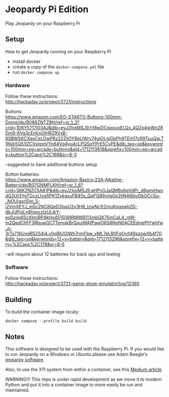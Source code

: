 # Jeopardy Pi Edition

Play Jeopardy on your Raspberry Pi

## Setup

How to get Jeopardy running on your Raspberry Pi

- install docker
- create a copy of the `docker-compose.yml` file
- run `docker compose up`

### Hardware

Follow these instructions:</br>
http://hackaday.io/project/3721/instructions

Buttons:</br>
https://www.amazon.com/EG-STARTS-Buttons-100mm-Dome/dp/B086ZNTZ8H/ref=sr_1_3?crid=1D6Y5717I03AJ&dib=eyJ2IjoiMSJ9.h18wDCspquoELQx_4QZp4wWn28Dm9-6Vg3cEnVxOiHRZ9VxB-8SBWS6CXqsCeLDwPRz22ZliOY8eUWrv74gjOLgiGbPh9TEih17cR9TuuQw.T1Kkb5Q51lZCVslgmVYn64Vg4yu4cLPQSqYPrE5CvPE&dib_tag=se&keywords=100mm+eg+arcade+buttons&qid=1712113818&sprefix=100mm+eg+arcade+button%2Caps%2C168&sr=8-3

-suggested to have additional buttons setup

Button batteries:</br>
https://www.amazon.com/Amazon-Basics-23A-Alkaline-Battery/dp/B07GNMFLKH/ref=sr_1_6?crid=S6KZNZC5A81P&dib=eyJ2IjoiMSJ9.qHPvGJaQMBx6gVdPr_d8gmjHwodQ2Ut3YgTGczLIyqSPK1ZykgxuFB45s_QqFQ99viigGp2liN4i6byDbOCcSu-_NOUjgxrIDm_5-j2VmXEYJ_m5c2NC8QeD3lseU2v3H8_tzwNc1t2nruKsgswhZG-dbJUPioLn8hexczIzULjkY-eo5znp65cXImiBP4kHx451509IRMWB113mbQX75mCaL4_mW-m2QedChFF3RbuwQC7TemskBrQxuiWAfPawO6S8NnN0ACEEdivePtYwhfw_o-3rTs716UvqB52S4j4.v0oBlUGlWh7nmFbw_yML7eLB0FqOylt49szowXb4f70&dib_tag=se&keywords=12+v+battery&qid=1712113296&sprefix=12+v+battery+%2Caps%2C178&sr=8-6

-will require about 12 batteries for back ups and testing


### Software

Follow these instructions:</br>
http://hackaday.io/project/3721-game-show-emulator/log/12365

## Building

To build the container image localy:

    docker compose --profile build build

## Notes

This software is designed to be used with the Raspberry Pi. If you would like to run Jeopardy on a Windows or Ubuntu please use Adam Beagle's <a href='https://github.com/adambeagle/jeoparpy'>jeoparpy software</a>. 

Also, to use the X11 system from within a container, see this [Medium article](https://medium.com/geekculture/run-a-gui-software-inside-a-docker-container-dce61771f9).

WARNING!!! This repo is under rapid development as we move it to modern Python and put it into a container image to more easily be run and maintained.
